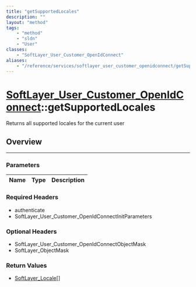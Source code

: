 ```yaml
---
title: "getSupportedLocales"
description: ""
layout: "method"
tags:
    - "method"
    - "sldn"
    - "User"
classes:
    - "SoftLayer_User_Customer_OpenIdConnect"
aliases:
    - "/reference/services/softlayer_user_customer_openidconnect/getSupportedLocales"
---
```

# [SoftLayer_User_Customer_OpenIdConnect](/reference/services/SoftLayer_User_Customer_OpenIdConnect)::getSupportedLocales


Returns all supported locales for the current user


## Overview 


-----

### Parameters 
|Name | Type | Description |
| --- | --- | --- |


### Required Headers
* authenticate
* SoftLayer_User_Customer_OpenIdConnectInitParameters


### Optional Headers
* SoftLayer_User_Customer_OpenIdConnectObjectMask
* SoftLayer_ObjectMask

### Return Values
* <a href='/reference/datatypes/SoftLayer_Locale'>SoftLayer_Locale[] </a>




